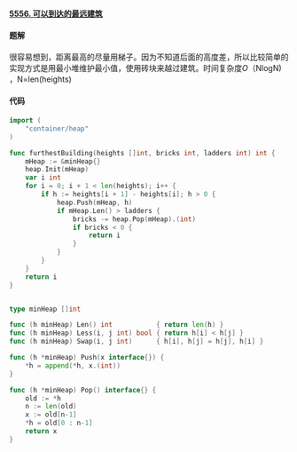 #### [5556. 可以到达的最远建筑](https://leetcode-cn.com/problems/furthest-building-you-can-reach/)

#### 题解

很容易想到，距离最高的尽量用梯子。因为不知道后面的高度差，所以比较简单的实现方式是用最小堆维护最小值，使用砖块来越过建筑。时间复杂度*O*（NlogN) ，N=len(heights)

#### 代码

``` go
import (
	"container/heap"
)

func furthestBuilding(heights []int, bricks int, ladders int) int {
    mHeap := &minHeap{}
    heap.Init(mHeap)
    var i int
    for i = 0; i + 1 < len(heights); i++ {
        if h := heights[i + 1] - heights[i]; h > 0 {
            heap.Push(mHeap, h)
            if mHeap.Len() > ladders {
                bricks -= heap.Pop(mHeap).(int)
                if bricks < 0 {
                    return i
                }
            }
        }
    }
    return i
}


type minHeap []int

func (h minHeap) Len() int           { return len(h) }
func (h minHeap) Less(i, j int) bool { return h[i] < h[j] }
func (h minHeap) Swap(i, j int)      { h[i], h[j] = h[j], h[i] }

func (h *minHeap) Push(x interface{}) {
	*h = append(*h, x.(int))
}

func (h *minHeap) Pop() interface{} {
	old := *h
	n := len(old)
	x := old[n-1]
	*h = old[0 : n-1]
	return x
}
```

